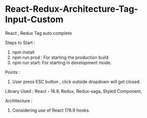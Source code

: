 # React-Redux-Architecture-Tag-Input-Custom
React , Redux Tag auto complete

Steps to Start :

1. npm install
2. npm run prod : For starting the production build
3. npm run start: For starting in development mode.


Points : 

1. User press ESC button , click outside dropdown will get closed.


Library Used : 
React - 16.9, Redux, Redux-saga, Styled Component, 

Architecture :
1. Considering use of React 176.9 hooks.